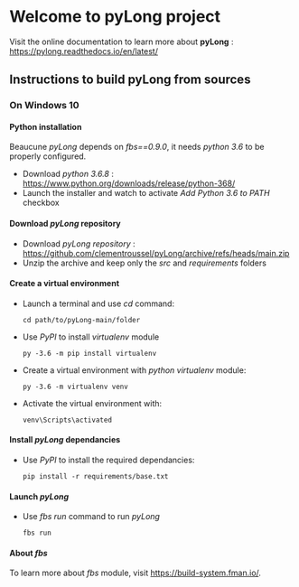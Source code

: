# Welcome to pyLong project

Visit the online documentation to learn more about **pyLong** : https://pylong.readthedocs.io/en/latest/

## Instructions to build **pyLong** from sources

### On Windows 10

#### Python installation

Beaucune *pyLong* depends on *fbs==0.9.0*, it needs *python 3.6* to be properly configured.  

* Download *python 3.6.8* : https://www.python.org/downloads/release/python-368/
* Launch the installer and watch to activate *Add Python 3.6 to PATH* checkbox

#### Download *pyLong* repository

* Download *pyLong repository* : https://github.com/clementroussel/pyLong/archive/refs/heads/main.zip
* Unzip the archive and keep only the *src* and *requirements* folders

#### Create a virtual environment

* Launch a terminal and use *cd* command:

   ```cd path/to/pyLong-main/folder```

* Use *PyPI* to install *virtualenv* module

   ```py -3.6 -m pip install virtualenv```

* Create a virtual environment with *python* *virtualenv* module:

    ```py -3.6 -m virtualenv venv```

* Activate the virtual environment with:

   ```venv\Scripts\activated```

#### Install *pyLong* dependancies

* Use *PyPI* to install the required dependancies:

   ```pip install -r requirements/base.txt```

#### Launch *pyLong*

* Use *fbs run* command to run *pyLong*

   ```fbs run```

#### About *fbs*

To learn more about *fbs* module, visit https://build-system.fman.io/.








